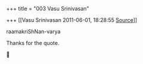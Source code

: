 +++
title = "003 Vasu Srinivasan"

+++
[[Vasu Srinivasan	2011-06-01, 18:28:55 [Source](https://groups.google.com/g/samskrita/c/DnMsnfE8Bqg)]]



raamakriShNan-varya

  

Thanks for the quote.



